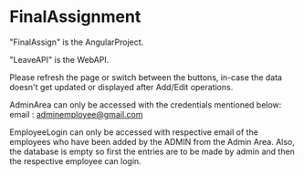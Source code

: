 # FinalAssignment

"FinalAssign" is the AngularProject.

"LeaveAPI" is the WebAPI.

Please refresh the page or switch between the buttons, in-case the data doesn't get updated or displayed after Add/Edit operations.

AdminArea can only be accessed with the credentials mentioned below:
  email : adminemployee@gmail.com
  
EmployeeLogin can only be accessed with respective email of the employees who have been added by the ADMIN from the Admin Area.
Also, the database is empty so first the entries are to be made by admin and then the respective employee can login.
